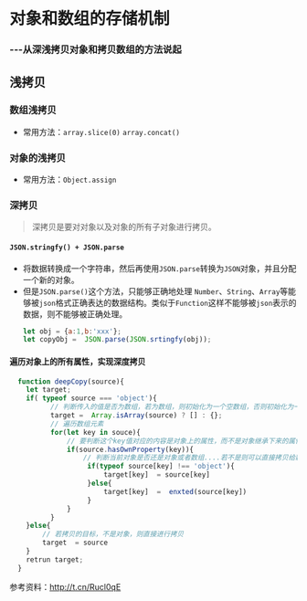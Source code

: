 # 对象和数组的存储机制
### ---从深浅拷贝对象和拷贝数组的方法说起

## 浅拷贝

### 数组浅拷贝
* 常用方法：`array.slice(0)`  `array.concat()`

### 对象的浅拷贝
* 常用方法：`Object.assign`

### 深拷贝
> 深拷贝是要对对象以及对象的所有子对象进行拷贝。

####  `JSON.stringfy() + JSON.parse`
* 将数据转换成一个字符串，然后再使用`JSON.parse`转换为`JSON`对象，并且分配一个新的对象。
* 但是`JSON.parse()`这个方法，只能够正确地处理 `Number`、`String`、`Array`等能够被`json`格式正确表达的数据结构。类似于`Function`这样不能够被`json`表示的数据，则不能够被正确处理。
   ```js
   let obj = {a:1,b:'xxx'};
   let copyObj =  JSON.parse(JSON.srtingfy(obj));
   ```

#### 遍历对象上的所有属性，实现深度拷贝
```js
  function deepCopy(source){
    let target;
    if( typeof source === 'object'){
          // 判断传入的值是否为数组，若为数组，则初始化为一个空数组，否则初始化为一个空对象
          target =  Array.isArray(source) ? [] : {}; 
          // 遍历数组元素
          for(let key in souce){
              // 要判断这个key值对应的内容是对象上的属性，而不是对象继承下来的属性
              if(source.hasOwnProperty(key)){
                  // 判断当前对象是否还是对象或者数组....若不是则可以直接拷贝给新的对象。若是数组或对象，则进行递归遍历
                   if(typeof source[key] !== 'object'){
                       target[key]  = source[key]
                   }else{
                       target[key]  =  enxted(source[key])
                   }
              }
          }
    }else{
        // 若拷贝的目标，不是对象，则直接进行拷贝
        target  = source
    }
    retrun target;
  }
```







参考资料：http://t.cn/Rucl0qE
